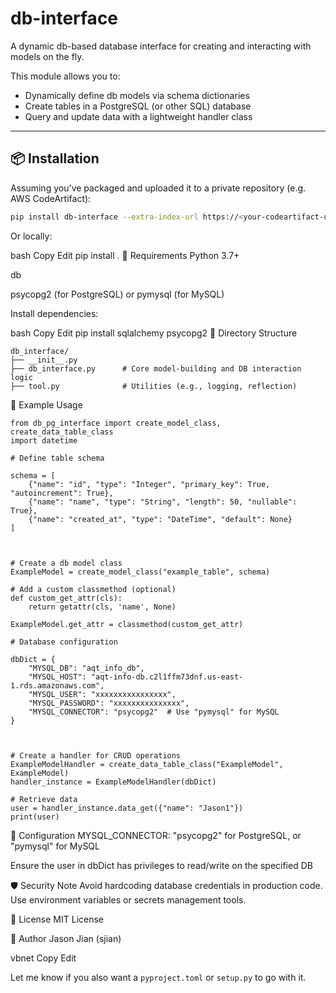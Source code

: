 # db-interface

A dynamic db-based database interface for creating and interacting with models on the fly.

This module allows you to:
- Dynamically define db models via schema dictionaries
- Create tables in a PostgreSQL (or other SQL) database
- Query and update data with a lightweight handler class

---

## 📦 Installation

Assuming you've packaged and uploaded it to a private repository (e.g. AWS CodeArtifact):

```bash
pip install db-interface --extra-index-url https://<your-codeartifact-url>/simple/
```
Or locally:

bash
Copy
Edit
pip install .
🧩 Requirements
Python 3.7+

db

psycopg2 (for PostgreSQL) or pymysql (for MySQL)

Install dependencies:

bash
Copy
Edit
pip install sqlalchemy psycopg2
📁 Directory Structure
```plaintext
db_interface/
├── __init__.py
├── db_interface.py      # Core model-building and DB interaction logic
├── tool.py              # Utilities (e.g., logging, reflection)
```
🚀 Example Usage
```aiignore
from db_pg_interface import create_model_class, create_data_table_class
import datetime

# Define table schema

schema = [
    {"name": "id", "type": "Integer", "primary_key": True, "autoincrement": True},
    {"name": "name", "type": "String", "length": 50, "nullable": True},
    {"name": "created_at", "type": "DateTime", "default": None}
]



# Create a db model class
ExampleModel = create_model_class("example_table", schema)

# Add a custom classmethod (optional)
def custom_get_attr(cls):
    return getattr(cls, 'name', None)

ExampleModel.get_attr = classmethod(custom_get_attr)

# Database configuration

dbDict = {
    "MYSQL_DB": "aqt_info_db",
    "MYSQL_HOST": "aqt-info-db.c2l1ffm73dnf.us-east-1.rds.amazonaws.com",
    "MYSQL_USER": "xxxxxxxxxxxxxxxx",
    "MYSQL_PASSWORD": "xxxxxxxxxxxxxxx",
    "MYSQL_CONNECTOR": "psycopg2"  # Use "pymysql" for MySQL
}



# Create a handler for CRUD operations
ExampleModelHandler = create_data_table_class("ExampleModel", ExampleModel)
handler_instance = ExampleModelHandler(dbDict)

# Retrieve data
user = handler_instance.data_get({"name": "Jason1"})
print(user)
```

🔧 Configuration
MYSQL_CONNECTOR: "psycopg2" for PostgreSQL, or "pymysql" for MySQL

Ensure the user in dbDict has privileges to read/write on the specified DB

🛡️ Security Note
Avoid hardcoding database credentials in production code. Use environment variables or secrets management tools.

📄 License
MIT License

👤 Author
Jason Jian (sjian)

vbnet
Copy
Edit

Let me know if you also want a `pyproject.toml` or `setup.py` to go with it.